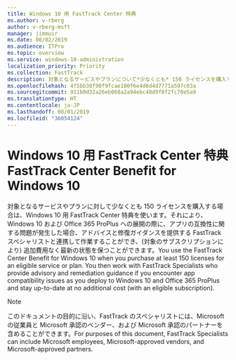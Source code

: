```yaml
---
title: Windows 10 用 FastTrack Center 特典
ms.author: v-rberg
author: v-rberg-msft
manager: jimmuir
ms.date: 08/02/2019
ms.audience: ITPro
ms.topic: overview
ms.service: windows-10-administration
localization_priority: Priority
ms.collection: FastTrack
description: 対象となるサービスやプランについて*少なくとも* 150 ライセンスを購入する場合は、Windows 10 用 FastTrack Center 特典を利用できます。
ms.openlocfilehash: 4f5bb38f90f9fcae180f6e4d6d4d7771a597c03a
ms.sourcegitcommit: 911b0d32a26eb068a2a94ebc48d9f8f2fc70e5a9
ms.translationtype: HT
ms.contentlocale: ja-JP
ms.lasthandoff: 08/01/2019
ms.locfileid: "36054124"
---
```

# <a name="fasttrack-center-benefit-for-windows-10"></a><span data-ttu-id="65aa5-103">Windows 10 用 FastTrack Center 特典</span><span class="sxs-lookup"><span data-stu-id="65aa5-103">FastTrack Center Benefit for Windows 10</span></span>

<span data-ttu-id="65aa5-p101">対象となるサービスやプランに対して少なくとも 150 ライセンスを購入する場合は、Windows 10 用 FastTrack Center 特典を使います。それにより、Windows 10 および Office 365 ProPlus への展開の際に、アプリの互換性に関する問題が発生した場合、アドバイスと修復ガイダンスを提供する FastTrack スペシャリストと連携して作業することができ、(対象のサブスクリプションにより) 追加費用なく最新の状態を保つことができます。</span><span class="sxs-lookup"><span data-stu-id="65aa5-p101">You use the FastTrack Center Benefit for Windows 10 when you purchase  at least  150 licenses for an eligible service or plan. You then work with FastTrack Specialists who provide advisory and remediation guidance if you encounter app compatibility issues as you deploy to Windows 10 and Office 365 ProPlus and stay up-to-date at no additional cost (with an eligible subscription).</span></span>
  
> [!NOTE]
> <span data-ttu-id="65aa5-106">このドキュメントの目的に沿い、FastTrack のスペシャリストには、Microsoft の従業員と Microsoft 承認のベンダー、および Microsoft 承認のパートナーを含めることができます。</span><span class="sxs-lookup"><span data-stu-id="65aa5-106">For purposes of this document, FastTrack Specialists can include Microsoft employees, Microsoft-approved vendors, and Microsoft-approved partners.</span></span> 
    

  

  

 